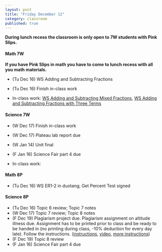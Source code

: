 ```yaml
---
layout: post
title: "Friday December 12"
category: classroom
published: true
---
```

<strong>During lunch recess the classroom is only open to 7W students with Pink Slips.</strong>

#### Math 7W
<strong>If you have Pink Slips in math you have to come to lunch recess with all you math materials.</strong>

* (Tu Dec 16) WS Adding and Subtracting Fractions
* (Tu Dec 16) Finish in-class work

* In-class work: [WS Adding and Subtracting Mixed Fractions](https://www.dropbox.com/s/6nbf6q2s42zhext/WS%20Adding%20and%20Subtracting%20Mixed%20Fractions.pdf?dl=0), [WS Adding and Subtracting Fractions with Three Terms](https://www.dropbox.com/s/2ug89u7swj5vdih/WS%20Adding%20and%20Subtracting%20Fractions%20with%20Three%20Terms.pdf?dl=0)

#### Science 7W
* (W Dec 17) Finish in-class work
* (W Dec 17) Plateau lab report due
* (W Jan 14) Unit final
* (F Jan 16) Science Fair part 4 due

* In-class work:

#### Math 8P
* (Tu Dec 16) WS ER1-2 in duotang; Get Percent Test signed

#### Science 8P
* (Tu Dec 16) Topic 6 review; Topic 7 notes
* (W Dec 17) Topic 7 review; Topic 8 notes
* (F Dec 19) Plagiarism project due. Plagiarism assignment on altitude illness due. Assignment has to be printed prior to class and be ready to be handed in (no printing during class, -10% deduction for every day late). Follow the instructions. ([instructions](https://www.dropbox.com/s/1itp2t9bc6txllf/Plagiarism%20Assignment%20on%20altitude%20illness.pdf?dl=0), [video](http://youtu.be/KUPNCBQw4o0), [more instructions](https://www.dropbox.com/s/372smqdc3lqz683/Instructions%20for%20finishing%20plagiarism%20assignment.pdf?dl=0))
* (F Dec 19) Topic 8 review
* (F Jan 16) Science Fair part 4 due


